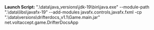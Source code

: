 **Launch Script:** ".\data\java_versions\jdk-19\bin\java.exe" --module-path ".\data\libs\javafx-19\" --add-modules javafx.controls,javafx.fxml -cp ".\data\versions\drifterdocs_v1.1\Game.main.jar" net.voltaccept.game.DrifterDocsApp